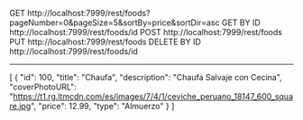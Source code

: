 GET 
http://localhost:7999/rest/foods?pageNumber=0&pageSize=5&sortBy=price&sortDir=asc
GET BY ID 
http://localhost:7999/rest/foods/id
POST
http://localhost:7999/rest/foods
PUT
http://localhost:7999/rest/foods
DELETE BY ID
http://localhost:7999/rest/foods/id

-------------------------------------------------
[
    {
        "id": 100,
        "title": "Chaufa",
        "description": "Chaufa Salvaje con Cecina",
        "coverPhotoURL": "https://t1.rg.ltmcdn.com/es/images/7/4/1/ceviche_peruano_18147_600_square.jpg",
        "price": 12.99,
        "type": "Almuerzo"
    }
]